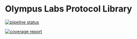 # Olympus Labs Protocol Library

[![pipeline status](https://gitlab.com/aireach/protocol-architecture/badges/master/pipeline.svg)](https://gitlab.com/aireach/protocol-architecture/commits/master)

[![coverage report](https://gitlab.com/aireach/protocol-architecture/badges/master/coverage.svg)](https://gitlab.com/aireach/protocol-architecture/commits/master)